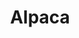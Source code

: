 ---
blog: https://alpaca.markets/blog
codehost: https://github.com/https://github.com/alpacahq
facebook: https://facebook.com/alpacahq
linkedin: https://linkedin.com/company/alpacadb-inc-
logohandle: alpacamarkets
sort: alpaca
title: Alpaca
twitter: https://x.com/AlpacaHQ
website: https://alpaca.markets/
---